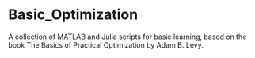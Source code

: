 # Basic_Optimization
A collection of MATLAB and Julia scripts for basic learning, based on the book The Basics of Practical Optimization by Adam B. Levy.
